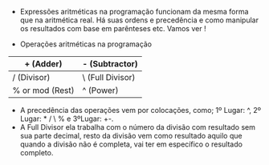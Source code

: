 - Expressões aritméticas na programação funcionam da mesma forma que na aritmética real. Há suas ordens e precedência e como manipular os resultados com base em parênteses etc. Vamos ver !

- Operações aritméticas na programação

| + (Adder)        | - (Subtractor)   |
| ---------------- | ---------------- |
| / (Divisor)      | \ (Full Divisor) |
| %  or mod (Rest) | ^ (Power)        |
- A precedência das operações vem por colocações, como; 1º Lugar: ^, 2º Lugar: * / \ % e 3ºLugar: +-.
- A Full Divisor ela trabalha com o número da divisão com resultado sem sua parte decimal, resto da divisão vem como resultado aquilo que quando a divisão não é completa, vai ter em específico o resultado completo.